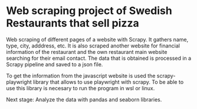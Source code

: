 # Web scraping project of Swedish Restaurants that sell pizza

Web scraping of different pages of a website with Scrapy. It gathers name, type, city, adddress, etc.
It is also scraped another website for financial information of the restaurant and the own restaurant main website searching for their email contact.
The data that is obtained is processed in a Scrapy pipeline and saved to a json file.

To get the information from the javascript website is used the scrapy-playwright library that allows to use playwright with scrapy. To be able to use this library is necesary to run the program in wsl or linux.

Next stage: Analyze the data with pandas and seaborn libraries.